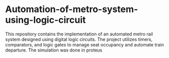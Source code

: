 # Automation-of-metro-system-using-logic-circuit
This repository contains the implementation of an automated metro rail system designed using digital logic circuits. The project utilizes timers, comparators, and logic gates to manage seat occupancy and automate train departure. The simulation was done in proteus
